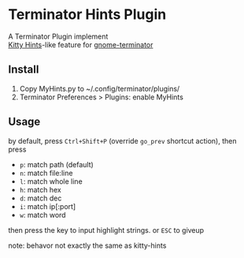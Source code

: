 # Terminator Hints Plugin

A Terminator Plugin implement  
[Kitty Hints][kitty]-like feature for [gnome-terminator][terminator]


[kitty]:https://sw.kovidgoyal.net/kitty/kittens/hints/
[terminator]:https://github.com/gnome-terminator/terminator/issues/669

## Install

1. Copy MyHints.py to ~/.config/terminator/plugins/
2. Terminator Preferences > Plugins: enable MyHints


## Usage

by default, press `Ctrl+Shift+P` (override `go_prev` shortcut action), then press
- `p`: match path (default)
- `n`: match file:line
- `l`: match whole line
- `h`: match hex
- `d`: match dec
- `i`: match ip[:port]
- `w`: match word

then press the key to input highlight strings.
or `ESC` to giveup

note: behavor not exactly the same as kitty-hints

